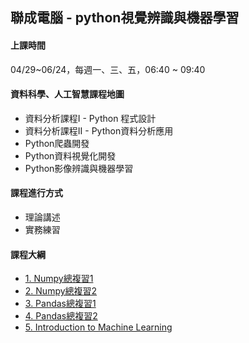 ## 聯成電腦 - python視覺辨識與機器學習

#### 上課時間

04/29~06/24，每週一、三、五，06:40 ~ 09:40

#### 資料科學、人工智慧課程地圖

- 資料分析課程I - Python 程式設計
- 資料分析課程II - Python資料分析應用
- Python爬蟲開發
- Python資料視覺化開發
- Python影像辨識與機器學習

#### 課程進行方式

- 理論講述
- 實務練習

#### 課程大綱

- [1. Numpy總複習1](https://mirdex.github.io/ML_20220429/1.%20Numpy%20總複習1_Q.slides.html)
- [2. Numpy總複習2](https://mirdex.github.io/ML_20220429/2.%20Numpy%20總複習2_Q.slides.html)
- [3. Pandas總複習1](https://mirdex.github.io/ML_20220429/3.%20Pandas%20總複習1_Q.slides.html)
- [4. Pandas總複習2](https://mirdex.github.io/ML_20220429/4.%20Pandas%20總複習2_Q.slides.html)
- [5. Introduction to Machine Learning](https://mirdex.github.io/ML_20220429/5.%20機器學習與影像識別簡介.slides.html)
